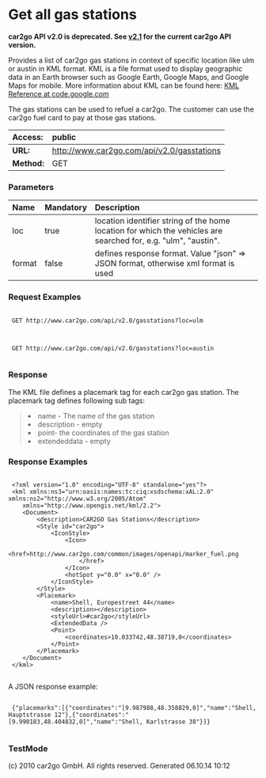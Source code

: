 # Get all gas stations #
<b>car2go API v2.0 is deprecated. See <a href='index_v2_1.md'>v2.1</a> for the current car2go API version.</b>

Provides a list of car2go gas stations in context of specific location like ulm or austin in KML format.
KML is a file format used to display geographic data in an Earth browser such as Google Earth, Google Maps, and Google Maps for mobile. More information about KML can be found here: <a href='http://code.google.com/intl/de/apis/kml/documentation/kmlreference.html'>KML Reference at code.google.com</a>

The gas stations can be used to refuel a car2go. The customer can use the car2go fuel card to pay at those gas stations.


| **Access:** |public |
|:------------|:------|
| **URL:**    |http://www.car2go.com/api/v2.0/gasstations |
| **Method:** |GET    |



### Parameters ###
| **Name** | **Mandatory** | **Description** |
|:---------|:--------------|:----------------|
| loc      | true          | location identifier string of the home location for which the vehicles are searched for, e.g. "ulm", "austin". |
| format   | false         | defines response format. Value "json" => JSON format, otherwise xml format is used |




### Request Examples ###
```

 GET http://www.car2go.com/api/v2.0/gasstations?loc=ulm
 
```

```

 GET http://www.car2go.com/api/v2.0/gasstations?loc=austin
 
```





### Response ###
The KML file defines a placemark tag for each car2go gas station. The placemark tag defines following sub tags:
> <ul>
<blockquote><li>name - The name of the gas station</li>
<li>description - empty</li>
<li>point- the coordinates of the gas station</li>
<li>extendeddata - empty</li>
</ul></blockquote>



### Response Examples ###
```

 <?xml version="1.0" encoding="UTF-8" standalone="yes"?>
 <kml xmlns:ns3="urn:oasis:names:tc:ciq:xsdschema:xAL:2.0" xmlns:ns2="http://www.w3.org/2005/Atom"
 	xmlns="http://www.opengis.net/kml/2.2">
 	<Document>
 		<description>CAR2GO Gas Stations</description>
 		<Style id="car2go">
 			<IconStyle>
 				<Icon>
 					<href>http://www.car2go.com/common/images/openapi/marker_fuel.png
 					</href>
 				</Icon>
 				<hotSpot y="0.0" x="0.0" />
 			</IconStyle>
 		</Style>
 		<Placemark>
 			<name>Shell, Europestreet 44</name>
 			<description></description>
 			<styleUrl>#car2go</styleUrl>
 			<ExtendedData />
 			<Point>
 				<coordinates>10.033742,48.38719,0</coordinates>
 			</Point>
 		</Placemark>
 	</Document>
 </kml>
 
```

A JSON response example:
> <p />
```

 {"placemarks":[{"coordinates":"[9.987988,48.358829,0]","name":"Shell, Hauptstrasse 12"},{"coordinates":"[9.990183,48.404832,0]","name":"Shell, Karlstrasse 38"}]}
 
```





### TestMode ###










(c) 2010 car2go GmbH. All rights reserved. Generated 06.10.14 10:12